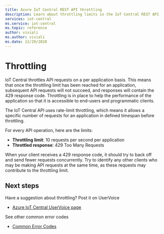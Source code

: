 ```yaml
---
title: Azure IoT Central REST API throttling
description: Learn about throttling limits in the IoT Central REST API. 
services: iot-central
ms.service: iot-central
ms.topic: reference
author: viviali
ms.author: viviali
ms.date: 12/29/2020
---
```


# Throttling

IoT Central throttles API requests on a per application basis. This means that once the throttling limit has been reached for an application, subsequent API requests will not succeed, and responses will contain the 429 response code. Throttling is in place to help the performance of the application so that it is accessible to end-users and programmatic clients.  

The IoT Central API uses rate-limit throttling, which means it allows a specific number of requests for an application in defined timespan before throttling.

For every API operation, here are the limits:

- **Throttling limit**: 10 requests per second per application
- **Throttled response**: 429 Too Many Requests

When your client receives a 429 response code, it should try to back off and send fewer requests concurrently. Try to identify any other clients who may be making API requests at the same time, as these requests may contribute to the throttling limit.

## Next steps

Have a suggestion about throttling? Post it on UserVoice
* [Azure IoT Central UserVoice page](https://feedback.azure.com/forums/911455-azure-iot-central)

See other common error codes
* [Common Error Codes](common-error-codes.md)
